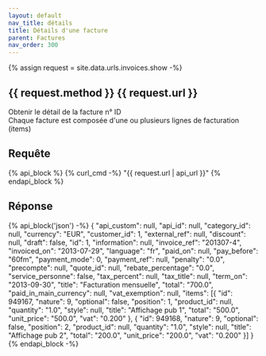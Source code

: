 ```yaml
---
layout: default
nav_title: détails
title: Détails d'une facture
parent: Factures
nav_order: 300
---
```

{% assign request = site.data.urls.invoices.show -%}
## {{ request.method }} {{ request.url }}

Obtenir le détail de la facture n° ID<br/>
Chaque facture est composée d'une ou plusieurs lignes de facturation (items)

## Requête

{% api_block %}
{% curl_cmd -%}
"{{ request.url | api_url }}"
{% endapi_block %}

## Réponse

{% api_block('json') -%}
{
  "api_custom": null,
  "api_id": null,
  "category_id": null,
  "currency": "EUR",
  "customer_id": 1,
  "external_ref": null,
  "discount": null,
  "draft": false,
  "id": 1,
  "information": null,
  "invoice_ref": "201307-4",
  "invoiced_on": "2013-07-29",
  "language": "fr",
  "paid_on": null,
  "pay_before": "60fm",
  "payment_mode": 0,
  "payment_ref": null,
  "penalty": "0.0",
  "precompte": null,
  "quote_id": null,
  "rebate_percentage": "0.0",
  "service_personne": false,
  "tax_percent": null,
  "tax_title": null,
  "term_on": "2013-09-30",
  "title": "Facturation mensuelle",
  "total": "700.0",
  "paid_in_main_currency": null,
  "vat_exemption": null,
  "items": [{
  "id": 949167,
  "nature": 9,
  "optional": false,
  "position": 1,
  "product_id": null,
  "quantity": "1.0",
  "style": null,
  "title": "Affichage pub 1",
  "total": "500.0",
  "unit_price": "500.0",
  "vat": "0.200"
  }, {
  "id": 949168,
  "nature": 9,
  "optional": false,
  "position": 2,
  "product_id": null,
  "quantity": "1.0",
  "style": null,
  "title": "Affichage pub 2",
  "total": "200.0",
  "unit_price": "200.0",
  "vat": "0.200"
  }]
}
{% endapi_block -%}
